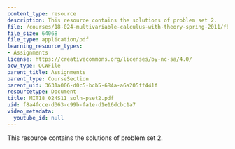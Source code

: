 ```yaml
---
content_type: resource
description: This resource contains the solutions of problem set 2.
file: /courses/18-024-multivariable-calculus-with-theory-spring-2011/f8a4fcced363c99bfa1ed1e16dcbc1a7_MIT18_024S11_soln-pset2.pdf
file_size: 64068
file_type: application/pdf
learning_resource_types:
- Assignments
license: https://creativecommons.org/licenses/by-nc-sa/4.0/
ocw_type: OCWFile
parent_title: Assignments
parent_type: CourseSection
parent_uid: 3631a006-d0c5-bcb5-684a-a6a205ff441f
resourcetype: Document
title: MIT18_024S11_soln-pset2.pdf
uid: f8a4fcce-d363-c99b-fa1e-d1e16dcbc1a7
video_metadata:
  youtube_id: null
---
```

This resource contains the solutions of problem set 2.